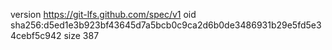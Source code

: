 version https://git-lfs.github.com/spec/v1
oid sha256:d5ed1e3b923bf43645d7a5bcb0c9ca2d6b0de3486931b29e5fd5e34cebf5c942
size 387

